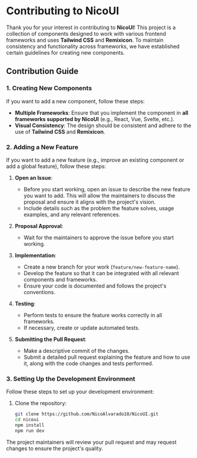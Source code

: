 # Contributing to NicoUI

Thank you for your interest in contributing to **NicoUI**! This project is a collection of components designed to work with various frontend frameworks and uses **Tailwind CSS** and **Remixicon**. To maintain consistency and functionality across frameworks, we have established certain guidelines for creating new components.

## Contribution Guide
### 1. Creating New Components
If you want to add a new component, follow these steps:

- **Multiple Frameworks**: Ensure that you implement the component in **all frameworks supported by NicoUI** (e.g., React, Vue, Svelte, etc.).
- **Visual Consistency**: The design should be consistent and adhere to the use of **Tailwind CSS** and **Remixicon**.

### 2. Adding a New Feature
If you want to add a new feature (e.g., improve an existing component or add a global feature), follow these steps:

1. **Open an Issue**:
   - Before you start working, open an issue to describe the new feature you want to add. This will allow the maintainers to discuss the proposal and ensure it aligns with the project's vision.
   - Include details such as the problem the feature solves, usage examples, and any relevant references.

2. **Proposal Approval**:
   - Wait for the maintainers to approve the issue before you start working.

3. **Implementation**:
   - Create a new branch for your work (`feature/new-feature-name`).
   - Develop the feature so that it can be integrated with all relevant components and frameworks.
   - Ensure your code is documented and follows the project's conventions.

4. **Testing**:
   - Perform tests to ensure the feature works correctly in all frameworks.
   - If necessary, create or update automated tests.

5. **Submitting the Pull Request**:
   - Make a descriptive commit of the changes.
   - Submit a detailed pull request explaining the feature and how to use it, along with the code changes and tests performed.

### 3. Setting Up the Development Environment
Follow these steps to set up your development environment:

1. Clone the repository:
   ```bash
   git clone https://github.com/NicoAlvarado10/NicoUI.git
   cd nicoui
   npm install
   npm run dev
   ```

The project maintainers will review your pull request and may request changes to ensure the project's quality.

